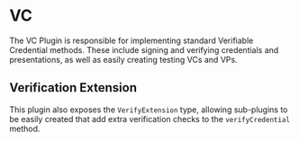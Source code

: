 # VC

The VC Plugin is responsible for implementing standard Verifiable Credential methods. These include signing and verifying credentials and presentations, as well as easily creating testing VCs and VPs.

## Verification Extension

This plugin also exposes the `VerifyExtension` type, allowing sub-plugins to be easily created that add extra verification checks to the `verifyCredential` method.
